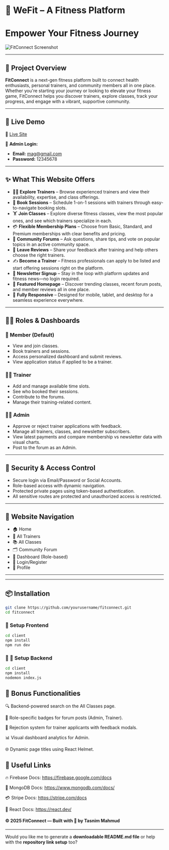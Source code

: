 # 💪 WeFit – A Fitness Platform

# Empower Your Fitness Journey

![FitConnect Screenshot](https://i.ibb.co/MDzF68DP/pic1-5.png)

---

## 📌 Project Overview

**FitConnect** is a next-gen fitness platform built to connect health enthusiasts, personal trainers, and community members all in one place. Whether you're starting your journey or looking to elevate your fitness game, FitConnect helps you discover trainers, explore classes, track your progress, and engage with a vibrant, supportive community.

---

## 🚀 Live Demo

🔗 [Live Site](https://we-fit-838bc.web.app/)

🔐 **Admin Login:**

- **Email:** mag@gmail.com
- **Password:** 12345678

---

## ✨ What This Website Offers

- 🧑‍🏫 **Explore Trainers** – Browse experienced trainers and view their availability, expertise, and class offerings.
- 📆 **Book Sessions** – Schedule 1-on-1 sessions with trainers through easy-to-navigate booking slots.
- 🏋️ **Join Classes** – Explore diverse fitness classes, view the most popular ones, and see which trainers specialize in each.
- 💳 **Flexible Membership Plans** – Choose from Basic, Standard, and Premium memberships with clear benefits and pricing.
- 💬 **Community Forums** – Ask questions, share tips, and vote on popular topics in an active community space.
- 📝 **Leave Reviews** – Share your feedback after training and help others choose the right trainers.
- ✍️ **Become a Trainer** – Fitness professionals can apply to be listed and start offering sessions right on the platform.
- 📣 **Newsletter Signup** – Stay in the loop with platform updates and fitness news—no login required.
- 🌟 **Featured Homepage** – Discover trending classes, recent forum posts, and member reviews all in one place.
- 📱 **Fully Responsive** – Designed for mobile, tablet, and desktop for a seamless experience everywhere.

---

## 🧑‍💻 Roles & Dashboards

### 👤 Member (Default)

- View and join classes.
- Book trainers and sessions.
- Access personalized dashboard and submit reviews.
- View application status if applied to be a trainer.

### 🧑‍🎓 Trainer

- Add and manage available time slots.
- See who booked their sessions.
- Contribute to the forums.
- Manage their training-related content.

### 🧑‍💼 Admin

- Approve or reject trainer applications with feedback.
- Manage all trainers, classes, and newsletter subscribers.
- View latest payments and compare membership vs newsletter data with visual charts.
- Post to the forum as an Admin.

---

## 🔐 Security & Access Control

- Secure login via Email/Password or Social Accounts.
- Role-based access with dynamic navigation.
- Protected private pages using token-based authentication.
- All sensitive routes are protected and unauthorized access is restricted.

---

## 🧭 Website Navigation

- 🏠 Home
- 👥 All Trainers
- 📚 All Classes
- 🗂️ Community Forum
- 🧑 Dashboard (Role-based)
- 🔐 Login/Register
- 👤 Profile

---

---

## 📦 Installation

```bash
git clone https://github.com/yourusername/fitconnect.git
cd fitconnect

```

### 🔧 Setup Frontend

```bash
cd client
npm install
npm run dev

```

### 🔧 🔧 Setup Backend

```bash
cd client
npm install
nodemon index.js

```

## 🧪 Bonus Functionalities

🔍 Backend-powered search on the All Classes page.

📛 Role-specific badges for forum posts (Admin, Trainer).

🛑 Rejection system for trainer applicants with feedback modals.

📊 Visual dashboard analytics for Admin.

🌐 Dynamic page titles using React Helmet.

## 🔗 Useful Links

🔥 Firebase Docs: https://firebase.google.com/docs

🧾 MongoDB Docs: https://www.mongodb.com/docs/

💳 Stripe Docs: https://stripe.com/docs

📘 React Docs: https://react.dev/

#### © 2025 FitConnect — Built with 💪 by Tasnim Mahmud

---

Would you like me to generate a **downloadable README.md file** or help with the **repository link setup** too?

```

```

